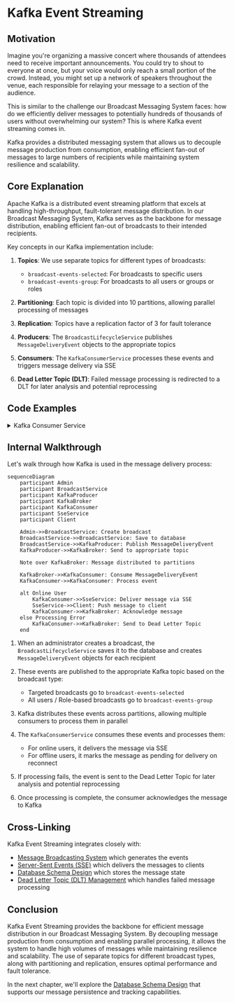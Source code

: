 # Kafka Event Streaming

## Motivation

Imagine you're organizing a massive concert where thousands of attendees need to receive important announcements. You could try to shout to everyone at once, but your voice would only reach a small portion of the crowd. Instead, you might set up a network of speakers throughout the venue, each responsible for relaying your message to a section of the audience.

This is similar to the challenge our Broadcast Messaging System faces: how do we efficiently deliver messages to potentially hundreds of thousands of users without overwhelming our system? This is where Kafka event streaming comes in.

Kafka provides a distributed messaging system that allows us to decouple message production from consumption, enabling efficient fan-out of messages to large numbers of recipients while maintaining system resilience and scalability.

## Core Explanation

Apache Kafka is a distributed event streaming platform that excels at handling high-throughput, fault-tolerant message distribution. In our Broadcast Messaging System, Kafka serves as the backbone for message distribution, enabling efficient fan-out of broadcasts to their intended recipients.

Key concepts in our Kafka implementation include:

1. **Topics**: We use separate topics for different types of broadcasts:
   - `broadcast-events-selected`: For broadcasts to specific users
   - `broadcast-events-group`: For broadcasts to all users or groups or roles

2. **Partitioning**: Each topic is divided into 10 partitions, allowing parallel processing of messages

3. **Replication**: Topics have a replication factor of 3 for fault tolerance

4. **Producers**: The `BroadcastLifecycleService` publishes `MessageDeliveryEvent` objects to the appropriate topics

5. **Consumers**: The `KafkaConsumerService` processes these events and triggers message delivery via SSE

6. **Dead Letter Topic (DLT)**: Failed message processing is redirected to a DLT for later analysis and potential reprocessing

## Code Examples

<details>
<summary>Kafka Consumer Service</summary>

```java
// From KafkaConsumerService.java
@KafkaListener(
        topics = "${broadcast.kafka.topic.name.selected:broadcast-events-selected}",
        groupId = "${spring.kafka.consumer.group-id:broadcast-service-group}-selected",
        containerFactory = "kafkaListenerContainerFactory"
)
public void processSelectedUsersBroadcastEvent(
        @Payload MessageDeliveryEvent event,
        @Header(KafkaHeaders.RECEIVED_TOPIC) String topic,
        @Header(KafkaHeaders.RECEIVED_PARTITION) String partition,
        @Header(KafkaHeaders.OFFSET) long offset,
        Acknowledgment acknowledgment) {
    
    if (testingConfigurationService.isMarkedForFailure(event.getBroadcastId())) {
        log.warn("DLT TEST MODE [SELECTED]: Simulating failure for broadcast ID: {}", event.getBroadcastId());
        throw new RuntimeException("Simulating DLT failure for broadcast ID: " + event.getBroadcastId());
    }

    processBroadcastEvent(event, topic, partition, offset, acknowledgment);
}
```
</details>

## Internal Walkthrough

Let's walk through how Kafka is used in the message delivery process:

```mermaid
sequenceDiagram
    participant Admin
    participant BroadcastService
    participant KafkaProducer
    participant KafkaBroker
    participant KafkaConsumer
    participant SseService
    participant Client

    Admin->>BroadcastService: Create broadcast
    BroadcastService->>BroadcastService: Save to database
    BroadcastService->>KafkaProducer: Publish MessageDeliveryEvent
    KafkaProducer->>KafkaBroker: Send to appropriate topic
    
    Note over KafkaBroker: Message distributed to partitions
    
    KafkaBroker->>KafkaConsumer: Consume MessageDeliveryEvent
    KafkaConsumer->>KafkaConsumer: Process event
    
    alt Online User
        KafkaConsumer->>SseService: Deliver message via SSE
        SseService->>Client: Push message to client
        KafkaConsumer->>KafkaBroker: Acknowledge message
    else Processing Error
        KafkaConsumer->>KafkaBroker: Send to Dead Letter Topic
    end
```

1. When an administrator creates a broadcast, the `BroadcastLifecycleService` saves it to the database and creates `MessageDeliveryEvent` objects for each recipient

2. These events are published to the appropriate Kafka topic based on the broadcast type:
   - Targeted broadcasts go to `broadcast-events-selected`
   - All users / Role-based broadcasts go to `broadcast-events-group`

3. Kafka distributes these events across partitions, allowing multiple consumers to process them in parallel

4. The `KafkaConsumerService` consumes these events and processes them:
   - For online users, it delivers the message via SSE
   - For offline users, it marks the message as pending for delivery on reconnect

5. If processing fails, the event is sent to the Dead Letter Topic for later analysis and potential reprocessing

6. Once processing is complete, the consumer acknowledges the message to Kafka

## Cross-Linking

Kafka Event Streaming integrates closely with:

- [Message Broadcasting System](01_message_broadcasting_system.md) which generates the events
- [Server-Sent Events (SSE)](02_server_sent_events.md) which delivers the messages to clients
- [Database Schema Design](04_database_schema_design.md) which stores the message state
- [Dead Letter Topic (DLT) Management](07_dlt_management.md) which handles failed message processing


## Conclusion

Kafka Event Streaming provides the backbone for efficient message distribution in our Broadcast Messaging System. By decoupling message production from consumption and enabling parallel processing, it allows the system to handle high volumes of messages while maintaining resilience and scalability. The use of separate topics for different broadcast types, along with partitioning and replication, ensures optimal performance and fault tolerance.

In the next chapter, we'll explore the [Database Schema Design](04_database_schema_design.md) that supports our message persistence and tracking capabilities.